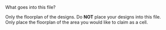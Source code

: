 What goes into this file?

Only the floorplan of the designs. Do **NOT** place your designs into this file. Only place the floorplan of the area you would like to claim as a cell.